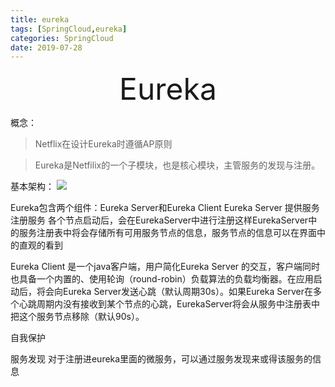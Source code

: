```yaml
---
title: eureka
tags: [SpringCloud,eureka]
categories: SpringCloud
date: 2019-07-28
---
```


<div align='center' ><font size='70'>Eureka</font></div>

概念：

>Netflix在设计Eureka时遵循AP原则

>Eureka是Netfilix的一个子模块，也是核心模块，主管服务的发现与注册。

基本架构：
![](https://fuzui.oss-cn-shenzhen.aliyuncs.com/img/20190727173927.png)



Eureka包含两个组件：Eureka Server和Eureka Client
Eureka Server 提供服务注册服务
各个节点启动后，会在EurekaServer中进行注册这样EurekaServer中的服务注册表中将会存储所有可用服务节点的信息，服务节点的信息可以在界面中的直观的看到

Eureka Client 是一个java客户端，用户简化Eureka Server 的交互，客户端同时也具备一个内置的、使用轮询（round-robin）负载算法的负载均衡器。在应用启动后，将会向Eureka Server发送心跳（默认周期30s）。如果Eureka Server在多个心跳周期内没有接收到某个节点的心跳，EurekaServer将会从服务中注册表中把这个服务节点移除（默认90s）。


自我保护

服务发现
对于注册进eureka里面的微服务，可以通过服务发现来或得该服务的信息
